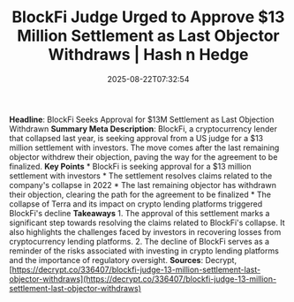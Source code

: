 ﻿---
title: "BlockFi Judge Urged to Approve $13 Million Settlement as Last Objector Withdraws | Hash n Hedge"
date: "2025-08-22T07:32:54"
category: "Markets"
summary: ""
slug: "blockfi-judge-urged-to-approve-13-million-settlement-as-last"
source_urls:
  - ""
seo:
  title: "BlockFi Judge Urged to Approve $13 Million Settlement as Last Objector Withdraws | Hash n Hedge | Hash n Hedge"
  description: ""
  keywords: ["news", "markets", "brief"]
---
**Headline**: BlockFi Seeks Approval for $13M Settlement as Last Objection Withdrawn  **Summary Meta Description**: BlockFi, a cryptocurrency lender that collapsed last year, is seeking approval from a US judge for a $13 million settlement with investors. The move comes after the last remaining objector withdrew their objection, paving the way for the agreement to be finalized.  **Key Points**  * BlockFi is seeking approval for a $13 million settlement with investors * The settlement resolves claims related to the company's collapse in 2022 * The last remaining objector has withdrawn their objection, clearing the path for the agreement to be finalized * The collapse of Terra and its impact on crypto lending platforms triggered BlockFi's decline  **Takeaways**  1. The approval of this settlement marks a significant step towards resolving the claims related to BlockFi's collapse. It also highlights the challenges faced by investors in recovering losses from cryptocurrency lending platforms. 2. The decline of BlockFi serves as a reminder of the risks associated with investing in crypto lending platforms and the importance of regulatory oversight.  **Sources**: Decrypt, [https://decrypt.co/336407/blockfi-judge-13-million-settlement-last-objector-withdraws](https://decrypt.co/336407/blockfi-judge-13-million-settlement-last-objector-withdraws)